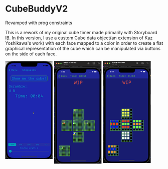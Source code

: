 # CubeBuddyV2
Revamped with prog constraints

This is a rework of my original cube timer made primarily with Storyboard IB. In this version, I use a custom Cube data object(an extension of Kaz Yoshikawa's work) with each face mapped to a color in order to create a flat graphical representation of the cube which can be manipulated via 
buttons on the side of each face. 

<img src="AppDemoResized.gif" style="float: left; width: 30%; margin-right: 1%; margin-bottom: 0.5em;">
<img src="WIP4x4.png" style="float: left; width: 30%; margin-right: 1%; margin-bottom: 0.5em;">
<img src="WIP9x9.png" style="float: left; width: 30%; margin-right: 1%; margin-bottom: 0.5em;">

